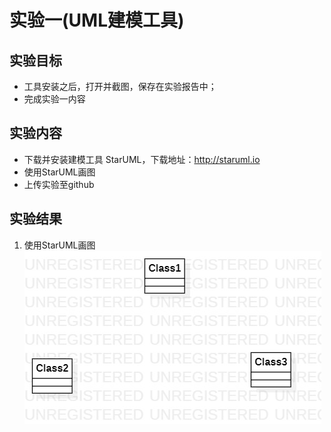 # 实验一(UML建模工具)

## 实验目标
 + 工具安装之后，打开并截图，保存在实验报告中；
 + 完成实验一内容

## 实验内容
+ 下载并安装建模工具 StarUML，下载地址：http://staruml.io
+ 使用StarUML画图
+ 上传实验至github

## 实验结果
1. 使用StarUML画图
 ![图一](./model1.jpg)




